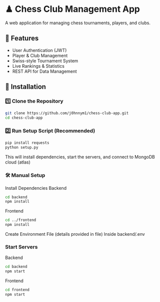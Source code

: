 # ♟ Chess Club Management App

A web application for managing chess tournaments, players, and clubs.

## 📌 Features
- User Authentication (JWT)
- Player & Club Management
- Swiss-style Tournament System
- Live Rankings & Statistics
- REST API for Data Management

## 🚀 Installation

### 1️⃣ Clone the Repository
```bash
git clone https://github.com/j0hnnym1/chess-club-app.git
cd chess-club-app
```

### 2️⃣ Run Setup Script (Recommended)
```bash
pip install requests
python setup.py
```
This will install dependencies, start the servers, and connect to MongoDB cloud (atlas)

### 🛠 Manual Setup
Install Dependencies
Backend
```bash
cd backend
npm install
```
Frontend
```bash
cd ../frontend
npm install
```
Create Environment File (details provided in file)
Inside backend/.env

### Start Servers
Backend
```bash
cd backend
npm start
```
Frontend
```bash
cd frontend
npm start
```

